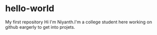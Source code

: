 # hello-world
My first repository
Hi I'm Niyanth.I'm a college student here working on github eargerly to get into projets.
